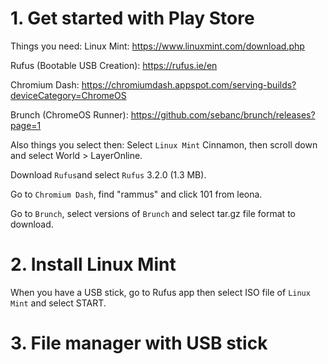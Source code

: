 # 1. Get started with Play Store

Things you need:
Linux Mint: https://www.linuxmint.com/download.php

Rufus (Bootable USB Creation): https://rufus.ie/en

Chromium Dash: https://chromiumdash.appspot.com/serving-builds?deviceCategory=ChromeOS

Brunch (ChromeOS Runner): https://github.com/sebanc/brunch/releases?page=1

Also things you select then:
Select `Linux Mint` Cinnamon, then scroll down and select World > LayerOnline.

Download `Rufus`and select `Rufus` 3.2.0 (1.3 MB).

Go to `Chromium Dash`, find "rammus" and click 101 from leona.

Go to `Brunch`, select versions of `Brunch` and select tar.gz file format to download.

# 2. Install Linux Mint

When you have a USB stick, go to Rufus app then select ISO file of `Linux Mint` and select START.

# 3. File manager with USB stick

